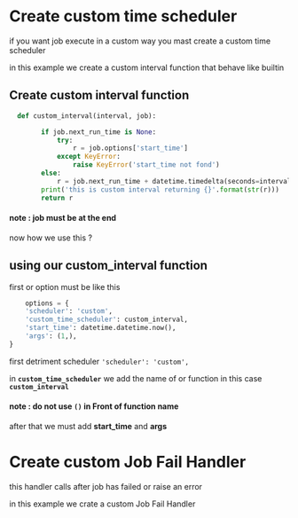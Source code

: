 # Create custom time scheduler

if you want job execute in a custom way you mast create a custom time scheduler

in this example we create a custom interval function that behave like builtin

## Create custom interval function

```python  
  def custom_interval(interval, job):

        if job.next_run_time is None:
            try:
                r = job.options['start_time']
            except KeyError:
                raise KeyError('start_time not fond')
        else:
            r = job.next_run_time + datetime.timedelta(seconds=interval)
        print('this is custom interval returning {}'.format(str(r)))
        return r

```
#### note : job must be at the end

now how we use this ?

## using our custom_interval function
first or option must be like this

```python
    options = {
    'scheduler': 'custom',
    'custom_time_scheduler': custom_interval,
    'start_time': datetime.datetime.now(),
    'args': (1,),
}
```
first detriment scheduler 
`'scheduler': 'custom',`

in **`custom_time_scheduler`** we add the name of or function in this case **`custom_interval`**
#### note : do not use `()` in Front of function name
after that we must add **start_time** and **args**

# Create custom Job Fail Handler
this handler calls after job has failed or raise an error

in this example we crate a custom Job Fail Handler

```python

```